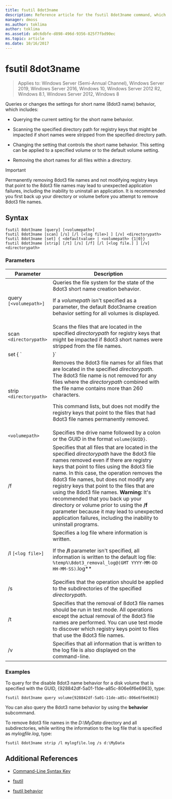 ```yaml
---
title: fsutil 8dot3name
description: Reference article for the fsutil 8dot3name command, which queries or changes the settings for short name (8dot3 name) behavior.
manager: dmoss
ms.author: toklima
author: toklima
ms.assetid: a0c6dbfe-d898-496d-9356-825f7fbd90ec
ms.topic: article
ms.date: 10/16/2017
---
```


# fsutil 8dot3name

> Applies to: Windows Server (Semi-Annual Channel), Windows Server 2019, Windows Server 2016, Windows 10, Windows Server 2012 R2, Windows 8.1, Windows Server 2012, Windows 8

Queries or changes the settings for short name (8dot3 name) behavior, which includes:

- Querying the current setting for the short name behavior.

- Scanning the specified directory path for registry keys that might be impacted if short names were stripped from the specified directory path.

- Changing the setting that controls the short name behavior. This setting can be applied to a specified volume or to the default volume setting.

- Removing the short names for all files within a directory.

> [!IMPORTANT]
> Permanently removing 8dot3 file names and not modifying registry keys that point to the 8dot3 file names may lead to unexpected application failures, including the inability to uninstall an application. It is recommended you first back up your directory or volume before you attempt to remove 8dot3 file names.

## Syntax

```
fsutil 8dot3name [query] [<volumepath>]
fsutil 8dot3name [scan] [/s] [/l [<log file>] ] [/v] <directorypath>
fsutil 8dot3name [set] { <defaultvalue> | <volumepath> {1|0}}
fsutil 8dot3name [strip] [/t] [/s] [/f] [/l [<log file.] ] [/v] <directorypath>
```

### Parameters

| Parameter | Description |
| --------- | ----------- |
| query `[<volumepath>]` | Queries the file system for the state of the 8dot3 short name creation behavior.<p>If a *volumepath* isn't specified as a parameter, the default 8dot3name creation behavior setting for all volumes is displayed. |
| scan `<directorypath>` | Scans the files that are located in the specified *directorypath* for registry keys that might be impacted if 8dot3 short names were stripped from the file names. |
| set { `<defaultvalue> | <volumepath>}` | Changes the file system behavior for 8dot3 name creation in the following instances:<ul><li>When *defaultvalue* is specified, the registry key, **HKLM\System\CurrentControlSet\Control\FileSystem\NtfsDisable8dot3NameCreationNtfsDisable8dot3NameCreationNtfsDisable8dot3NameCreation**, is set to the *defaultvalue*.<p>The *DefaultValue* can have the following values:<ul><li>**0**: Enables 8dot3 name creation for all volumes on the system.</li><li>**1**: Disables 8dot3 name creation for all volumes on the system.</li><li>**2**: Sets 8dot3 name creation on a per volume basis.</li><li>**3**: Disables 8dot3 name creation for all volumes except the system volume.</li></ul><li>When a *volumepath* is specified, the specified volumes on disk flag 8dot3name properties are set to enable 8dot3 name creation for a specified volume (**0**) or set to disable 8dot3 name creation on the specified volume (**1**).<p>You must set the default file system behavior for 8dot3 name creation to the value **2** before you can enable or disable 8dot3 name creation for a specified volume.</li></ul> |
| strip `<directorypath>` | Removes the 8dot3 file names for all files that are located in the specified *directorypath*. The 8dot3 file name is not removed for any files where the *directorypath* combined with the file name contains more than 260 characters.<p>This command lists, but does not modify the registry keys that point to the files that had 8dot3 file names permanently removed. |
| `<volumepath>` | Specifies the drive name followed by a colon or the GUID in the format `volume{GUID}`. |
| /f | Specifies that all files that are located in the specified *directorypath* have the 8dot3 file names removed even if there are registry keys that point to files using the 8dot3 file name. In this case, the operation removes the 8dot3 file names, but does not modify any registry keys that point to the files that are using the 8dot3 file names. **Warning:** It's recommended that you back up your directory or volume prior to using the **/f** parameter because it may lead to unexpected application failures, including the inability to uninstall programs. |
| /l `[<log file>]` | Specifies a log file where information is written.<p>If the **/l** parameter isn't specified, all information is written to the default log file: `%temp%\8dot3_removal_log@(GMT YYYY-MM-DD HH-MM-SS)`.log** |
| /s | Specifies that the operation should be applied to the subdirectories of the specified *directorypath*. |
| /t | Specifies that the removal of 8dot3 file names should be run in test mode. All operations except the actual removal of the 8dot3 file names are performed. You can use test mode to discover which registry keys point to files that use the 8dot3 file names. |
| /v | Specifies that all information that is written to the log file is also displayed on the command-line. |

### Examples

To query for the disable 8dot3 name behavior for a disk volume that is specified with the GUID, {928842df-5a01-11de-a85c-806e6f6e6963}, type:

```
fsutil 8dot3name query volume{928842df-5a01-11de-a85c-806e6f6e6963}
```

You can also query the 8dot3 name behavior by using the **behavior** subcommand.

To remove 8dot3 file names in the *D:\MyData* directory and all subdirectories, while writing the information to the log file that is specified as *mylogfile.log*, type:

```
fsutil 8dot3name strip /l mylogfile.log /s d:\MyData
```

## Additional References

- [Command-Line Syntax Key](command-line-syntax-key.md)

- [fsutil](fsutil.md)

- [fsutil behavior](fsutil-behavior.md)
